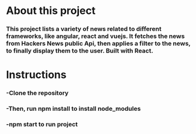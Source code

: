 # About this project
### This project lists a variety of news related to different frameworks, like angular, react and vuejs. It fetches the news from Hackers News public Api, then applies a filter to the news, to finally display them to the user. Built with React.

# Instructions

### -Clone the repository
### -Then, run npm install to install node_modules
### -npm start to run project

